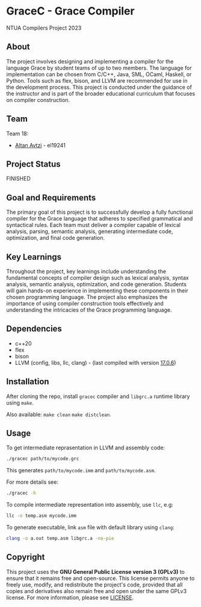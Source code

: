 # GraceC - Grace Compiler
NTUA Compilers Project 2023

## About
The project involves designing and implementing a compiler for the language Grace by student teams of up to two members. The language for implementation can be chosen from C/C++, Java, SML, OCaml, Haskell, or Python. Tools such as flex, bison, and LLVM are recommended for use in the development process. This project is conducted under the guidance of the instructor and is part of the broader educational curriculum that focuses on compiler construction.

## Team
Team 18:
  - [Altan Avtzi](https://github.com/avtzis) - el19241

## Project Status
FINISHED

## Goal and Requirements
The primary goal of this project is to successfully develop a fully functional compiler for the Grace language that adheres to specified grammatical and syntactical rules. Each team must deliver a compiler capable of lexical analysis, parsing, semantic analysis, generating intermediate code, optimization, and final code generation.

## Key Learnings
Throughout the project, key learnings include understanding the fundamental concepts of compiler design such as lexical analysis, syntax analysis, semantic analysis, optimization, and code generation. Students will gain hands-on experience in implementing these components in their chosen programming language. The project also emphasizes the importance of using compiler construction tools effectively and understanding the intricacies of the Grace programming language.

## Dependencies
- c++20
- flex
- bison
- LLVM (config, libs, llc, clang) - (last compiled with version [17.0.6](https://github.com/llvm/llvm-project/releases/tag/llvmorg-17.0.6))

## Installation
After cloning the repo, install `gracec` compiler and `libgrc.a` runtime library using `make`.

Also available: `make clean` `make distclean`.

## Usage
To get intermediate reprasentation in LLVM and assembly code:
```sh
./gracec path/to/mycode.grc
```
This generates `path/to/mycode.imm` and `path/to/mycode.asm`.

For more details see:
```sh
./gracec -h
```

To compile intermediate representation into assembly, use `llc`, e.g:
```sh
llc -o temp.asm mycode.imm
```

To generate executable, link `asm` file with default library using `clang`:
```sh
clang -o a.out temp.asm libgrc.a -no-pie
```

## Copyright
This project uses the **GNU General Public License version 3 (GPLv3)** to ensure that it remains free and open-source. This license permits anyone to freely use, modify, and redistribute the project's code, provided that all copies and derivatives also remain free and open under the same GPLv3 license. For more information, please see [LICENSE](LICENSE).

